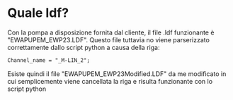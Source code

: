 # Quale ldf?

Con la pompa a disposizione fornita dal cliente, il file .ldf funzionante è "EWAPUPEM_EWP23.LDF". Questo file tuttavia no viene parserizzato correttamente dallo script python a causa della riga:

```txt
Channel_name = "_M-LIN_2";
```

 Esiste quindi il file "EWAPUPEM_EWP23Modified.LDF" da me modificato in cui semplicemente viene cancellata la riga e risulta funzionante con lo script python